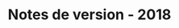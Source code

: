 ﻿---
title: Notes de version - 2018
type: docs
weight: 10
url: /fr/jasperreports/release-notes-2018/
---
